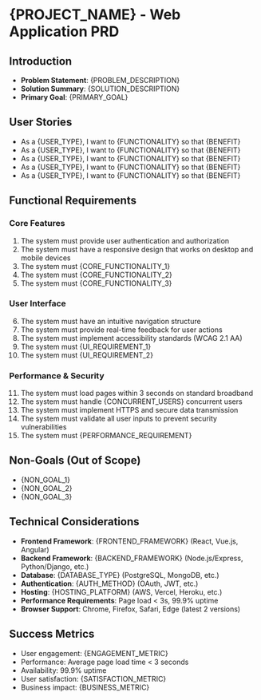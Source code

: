 # {PROJECT_NAME} - Web Application PRD

## Introduction
- **Problem Statement**: {PROBLEM_DESCRIPTION}
- **Solution Summary**: {SOLUTION_DESCRIPTION}  
- **Primary Goal**: {PRIMARY_GOAL}

## User Stories
- As a {USER_TYPE}, I want to {FUNCTIONALITY} so that {BENEFIT}
- As a {USER_TYPE}, I want to {FUNCTIONALITY} so that {BENEFIT}
- As a {USER_TYPE}, I want to {FUNCTIONALITY} so that {BENEFIT}
- As a {USER_TYPE}, I want to {FUNCTIONALITY} so that {BENEFIT}
- As a {USER_TYPE}, I want to {FUNCTIONALITY} so that {BENEFIT}

## Functional Requirements

### Core Features
1. The system must provide user authentication and authorization
2. The system must have a responsive design that works on desktop and mobile devices
3. The system must {CORE_FUNCTIONALITY_1}
4. The system must {CORE_FUNCTIONALITY_2}
5. The system must {CORE_FUNCTIONALITY_3}

### User Interface
6. The system must have an intuitive navigation structure
7. The system must provide real-time feedback for user actions
8. The system must implement accessibility standards (WCAG 2.1 AA)
9. The system must {UI_REQUIREMENT_1}
10. The system must {UI_REQUIREMENT_2}

### Performance & Security
11. The system must load pages within 3 seconds on standard broadband
12. The system must handle {CONCURRENT_USERS} concurrent users
13. The system must implement HTTPS and secure data transmission
14. The system must validate all user inputs to prevent security vulnerabilities
15. The system must {PERFORMANCE_REQUIREMENT}

## Non-Goals (Out of Scope)
- {NON_GOAL_1}
- {NON_GOAL_2}
- {NON_GOAL_3}

## Technical Considerations
- **Frontend Framework**: {FRONTEND_FRAMEWORK} (React, Vue.js, Angular)
- **Backend Framework**: {BACKEND_FRAMEWORK} (Node.js/Express, Python/Django, etc.)
- **Database**: {DATABASE_TYPE} (PostgreSQL, MongoDB, etc.)
- **Authentication**: {AUTH_METHOD} (OAuth, JWT, etc.)
- **Hosting**: {HOSTING_PLATFORM} (AWS, Vercel, Heroku, etc.)
- **Performance Requirements**: Page load < 3s, 99.9% uptime
- **Browser Support**: Chrome, Firefox, Safari, Edge (latest 2 versions)

## Success Metrics
- User engagement: {ENGAGEMENT_METRIC}
- Performance: Average page load time < 3 seconds
- Availability: 99.9% uptime
- User satisfaction: {SATISFACTION_METRIC}
- Business impact: {BUSINESS_METRIC}